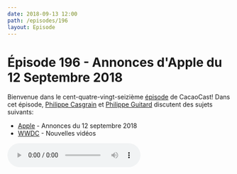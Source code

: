 ```yaml
---
date: 2018-09-13 12:00
path: /episodes/196
layout: Episode
---
```

# Épisode 196 - Annonces d'Apple du 12 Septembre 2018
<p>Bienvenue dans le cent-quatre-vingt-seizième <a href="https://archive.org/download/cacaocast/cacaocast_196.mp3" title="CacaoCast Episode 196">épisode</a> de CacaoCast! Dans cet épisode, <a href="http://www.twitter.com/philippec" title="Philippe Casgrain sur Twitter">Philippe Casgrain</a> et <a href="http://www.twitter.com/philippeguitard" title="Philippe Guitard sur Twitter">Philippe Guitard</a> discutent des sujets suivants:</p>
<ul><li><a href="https://www.apple.com/apple-events/september-2018/" title="Apple">Apple</a> - Annonces du 12 septembre 2018</li>
<li><a href="https://developer.apple.com/videos/" title="WWDC">WWDC</a> - Nouvelles vidéos</li>
</ul>
<p><audio controls><source src="https://archive.org/download/cacaocast/cacaocast_196.mp3" type="audio/mpeg"><source src="https://archive.org/download/cacaocast/cacaocast_196.mp3" type="audio/mp4">Votre navigateur ne supporte pas l'élément audio / Your browser does not support the audio element.</audio></p>
